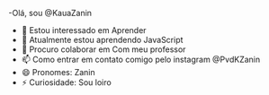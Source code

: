 -Olá, sou @KauaZanin
- 👀 Estou interessado em Aprender
- 🌱 Atualmente estou aprendendo JavaScript
- 💞️ Procuro colaborar em Com meu professor
- 📫 Como entrar em contato comigo pelo instagram  @PvdKZanin
- 😄 Pronomes: Zanin
- ⚡ Curiosidade: Sou loiro

